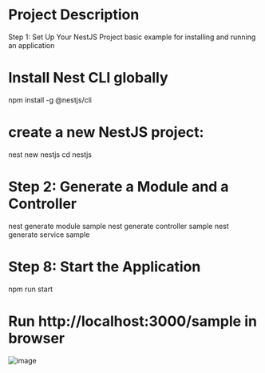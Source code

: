 # Project Description
 Step 1: Set Up Your NestJS Project basic example for installing and running an application

# Install Nest CLI globally
npm install -g @nestjs/cli

# create a new NestJS project:
  nest new nestjs
  cd nestjs 

# Step 2: Generate a Module and a Controller 

   nest generate module sample
   nest generate controller sample
   nest generate service sample 

# Step 8: Start the Application
  npm run start

# Run http://localhost:3000/sample in browser 

![image](https://github.com/user-attachments/assets/2f288715-5345-4b15-96ca-484fd5354281)

